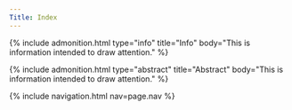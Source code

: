 ```yaml
---
Title: Index
---
```



{% include admonition.html type="info" title="Info" body="This is information intended to draw attention." %}

{% include admonition.html type="abstract" title="Abstract" body="This is information intended to draw attention." %}


{% include navigation.html nav=page.nav %}
